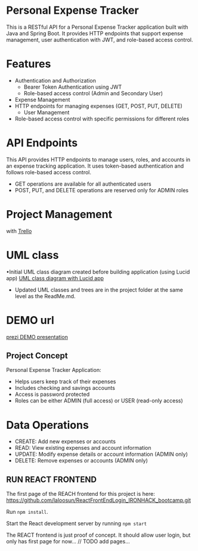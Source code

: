 # Personal Expense Tracker
This is a RESTful API for a Personal Expense Tracker application built with Java and Spring Boot. It provides HTTP endpoints that support expense management, user authentication with JWT, and role-based access control.

# Features
* Authentication and Authorization
  * Bearer Token Authentication using JWT
  * Role-based access control (Admin and Secondary User)
* Expense Management
* HTTP endpoints for managing expenses (GET, POST, PUT, DELETE)
  * User Management
* Role-based access control with specific permissions for different roles

# API Endpoints

This API provides HTTP endpoints to manage users, roles, and accounts in an expense tracking application. It uses token-based authentication and follows role-based access control.

- GET operations are available for all authenticated users
- POST, PUT, and DELETE operations are reserved only for ADMIN roles

# Project Management
with [Trello](https://trello.com/b/7UEVtP7K/ironhack-final-project)

# UML class

•Initial UML class diagram created before building application (using Lucid app) [UML class diagram with Lucid app](https://lucid.app/lucidchart/4997b6d4-f125-4aeb-8e9e-b4684ca19e0c/edit?invitationId=inv_968bdb5c-7366-4d34-9504-787e16fb16e0)
* Updated UML classes and trees are in the project folder at the same level as the ReadMe.md.

# DEMO url

[prezi DEMO presentation](https://prezi.com/view/bXWuU442LVVUtxOQecD6/)

## Project Concept

Personal Expense Tracker Application:
 - Helps users keep track of their expenses
 - Includes checking and savings accounts
 - Access is password protected
- Roles can be either ADMIN (full access) or USER (read-only access)

# Data Operations
- CREATE: Add new expenses or accounts
- READ: View existing expenses and account information
- UPDATE: Modify expense details or account information (ADMIN only)
- DELETE: Remove expenses or accounts (ADMIN only)

## RUN REACT FRONTEND

The first page of the REACH frontend for this project is here:
https://github.com/laloosun/ReactFrontEndLogin_IRONHACK_bootcamp.git

Run `npm install`.

Start the React development server by running `npm start`

The REACT frontend is just proof of concept.
It should allow user login, but only has first page for now...
// TODO add pages...


